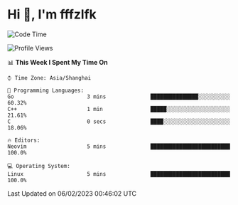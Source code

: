 # Hi 👋, I'm fffzlfk

<!--START_SECTION:waka-->
![Code Time](http://img.shields.io/badge/Code%20Time-40%20hrs%2014%20mins-blue)

![Profile Views](http://img.shields.io/badge/Profile%20Views-4-blue)

📊 **This Week I Spent My Time On** 

```text
⌚︎ Time Zone: Asia/Shanghai

💬 Programming Languages: 
Go                       3 mins              ███████████████░░░░░░░░░░   60.32% 
C++                      1 min               █████░░░░░░░░░░░░░░░░░░░░   21.61% 
C                        0 secs              ████░░░░░░░░░░░░░░░░░░░░░   18.06%

🔥 Editors: 
Neovim                   5 mins              █████████████████████████   100.0%

💻 Operating System: 
Linux                    5 mins              █████████████████████████   100.0%

```


 Last Updated on 06/02/2023 00:46:02 UTC
<!--END_SECTION:waka-->
